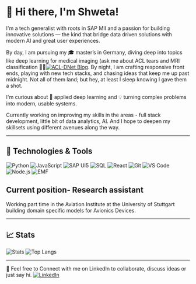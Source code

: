 # 👋 Hi there, I'm Shweta!

I'm a tech generalist with roots in SAP MII and a passion for building innovative solutions — the kind that bridge data driven solutions with modern AI and great user experiences.

By day, I am pursuing my 🎓 master’s in Germany, diving deep into topics like deep learning for medical imaging (ask me about ACL tears and MRI classification 👨‍⚕️[![ACL-DNet Blog](https://img.shields.io/badge/-📝%20Blog-blue?style=flat-square "ACL-DNet blog post")](https://shwetakadam-git.github.io/ACL-DNet/). By night, I am crafting responsive front ends, playing with new tech stacks, and chasing ideas that keep me up past midnight. Not all of them land; but hey, at least I sleep knowing I gave them a shot.

I'm curious about 🧠 applied deep learning and 💡 turning complex problems into modern, usable systems.

Currently working on improving my skills in the areas - full stack development, little bit of data analytics, AI. And I hope to deepen my skillsets using different avenues along the way.

---

## 🔧 Technologies & Tools

![Python](https://img.shields.io/badge/Python-3776AB?style=flat&logo=python&logoColor=white)
![JavaScript](https://img.shields.io/badge/JavaScript-F7DF1E?style=flat&logo=javascript&logoColor=black)
![SAP UI5](https://img.shields.io/badge/SAP%20UI5-0FAAFF?style=flat&logo=sap&logoColor=white)
![SQL](https://img.shields.io/badge/SQL-4479A1?style=flat&logo=postgresql&logoColor=white)
![React](https://img.shields.io/badge/React-61DAFB?style=flat&logo=react&logoColor=black)
![Git](https://img.shields.io/badge/Git-F05032?style=flat&logo=git&logoColor=white)
![VS Code](https://img.shields.io/badge/VS%20Code-007ACC?style=flat&logo=visual-studio-code&logoColor=white)
![Node.js](https://img.shields.io/badge/Node.js-339933?style=flat&logo=node.js&logoColor=white)
![EMF](https://img.shields.io/badge/EMF-Eclipse%20Modeling-ff69b4)

## Current position- Research assistant
Working part time in the Aviation Institute at the University of Stuttgart building domain specific models for Avionics Devices.

---

## 📈 Stats

![Stats](https://github-readme-stats.vercel.app/api?username=ShwetaKadam-Git&show_icons=true&theme=default)
![Top Langs](https://github-readme-stats.vercel.app/api/top-langs/?username=ShwetaKadam-Git&layout=compact)

---

🚀 Feel free to Connect with me on LinkedIn to collaborate, discuss ideas or just say hi. [![LinkedIn](https://img.shields.io/badge/-LinkedIn-black.svg?style=flat-square&logo=linkedin&colorB=blue)](https://www.linkedin.com/in/shweta-k-37006a149/)
